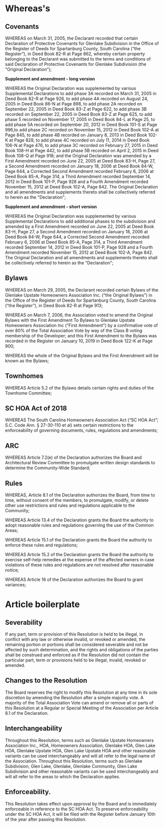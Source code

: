# Whereas's

## Covenants

WHEREAS on March 31, 2005, the Declarant recorded that certain Declaration of Protective Covenants for Glenlake Subdivision in the Office of the Register of Deeds for Spartanburg County, South Carolina (“the Register”), in Deed Book 82-R at Page 862, whereby certain property belonging to the Declarant was submitted to the terms and conditions of said Declaration of Protective Covenants for Glenlake Subdivision (the "Original Declaration");

**Supplement and amendment - long version**

WHEREAS the Original Declaration was supplemented by various Supplemental Declarations to add phase 3A recorded on March 31, 2005 in Deed Book 82-R at Page 926, to add phase 4A recorded on August  24, 2005 in Deed Book 86-N at Page 898, to add phase 2A recorded on September 22, 2005 in Deed Book 83-Z at Page 622, to add phase 3B recorded on September 22, 2005 in Deed Book 83-Z at Page 625, to add phase 5 recorded on November 17, 2005 in Deed Book 84-L at Page 25, to add phase 5A recorded on September 20, 2012 in Deed Book 101-S at Page 996,to add phase 2C recorded on November 15, 2012 in Deed Book 102-A at Page 845, to add phase 4B recorded on January 8, 2013 in Deed Book 102-K at Page 828, to add phase 4C recorded on July 11, 2014 in Deed Book 106-N at Page 476, to add phase 3C recorded on February 27, 2015 in Deed Book 108-H at Page 442, to add phase 5B recorded on April 2, 2015 in Deed Book 108-Q at Page 918; and the Original Declaration was amended by a First Amendment recorded on June 22, 2005 at Deed Book 83-H, Page 27, a Second Amendment recorded on January 18, 2006 at Deed Book 84-W, Page 644, a Corrected Second Amendment recorded February 6, 2006 at Deed Book 85-A, Page 314, a Third Amendment recorded September 14, 2012 in Deed Book 101-P, Page 928 and a Fourth Amendment recorded November 15, 2012 at Deed Book 102-A, Page 842. The Original Declaration and all amendments and supplements thereto shall be collectively referred to herein as the "Declaration";

**Supplement and amendment - short version**

WHEREAS the Original Declaration was supplemented by various Supplemental Declarations to add additional phases to the subdivision and amended by a First Amendment recorded on June 22, 2005 at Deed Book 83-H, Page 27, a Second Amendment recorded on January 18, 2006 at Deed Book 84-W, Page 644, a Corrected Second Amendment recorded February 6, 2006 at Deed Book 85-A, Page 314, a Third Amendment recorded September 14, 2012 in Deed Book 101-P, Page 928 and a Fourth Amendment recorded November 15, 2012 at Deed Book 102-A, Page 842. The Original Declaration and all amendments and supplements thereto shall be collectively referred to herein as the "Declaration";

## Bylaws

WHEREAS on March 29, 2005, the Declarant recorded certain Bylaws of the Glenlake Upstate Homeowners Association Inc. (“the Original Bylaws”) in the Office of the Register of Deeds for Spartanburg County, South Carolina (“the Register”), in Deed Book 82-R at Page 913;

WHEREAS on March 7, 2006, the Association voted to amend the Original Bylaws with the First Amendment To Bylaws to Glenlake Upstate Homeowners Association Inc (“First Amendment”) by a confirmative vote of over 80% of the Total Association Vote by way of the Class B voting membership of the Developer; and this First Amendment to the Bylaws was recorded in the Register on January 10, 2019 in Deed Book 122-K at Page 900;

WHEREAS the whole of the Original Bylaws and the First Amendment will be known as the Bylaws;

## Townhomes

WHEREAS Article 5.2 of the Bylaws details certain rights and duties of the Townhome Committee;

## SC HOA Act of 2018

WHEREAS The South Carolina Homeowners Association Act (“SC HOA Act”; S.C. Code Ann. § 27-30-110 et al) sets certain restrictions to the enforceability of governing documents, rules, regulations and amendments;

## ARC

WHEREAS Article 7.2(e) of the Declaration authorizes the Board and Architectural Review Committee to promulgate written design standards to determine the Community-Wide Standard; 

## Rules

WHEREAS, Article 8.1 of the Declaration authorizes the Board, from time to time, without consent of the members, to promulgate, modify, or delete other use restrictions and rules and regulations applicable to the Community;

WHEREAS Article 13.4 of the Declaration grants the Board the authority to adopt reasonable rules and regulations governing the use of the Common Areas;

WHEREAS Article 15.1 of the Declaration grants the Board the authority to enforce these rules and regulations;

WHEREAS Article 15.2 of the Declaration grants the Board the authority to exercise self-help remedies at the expense of the affected owners in case violations of these rules and regulations are not resolved after reasonable notice;

WHEREAS Article 16 of the Declaration authorizes the Board to grant variances;

# Article boilerplate

## Severability

If any part, term or provision of this Resolution is held to be illegal, in conflict with any law or otherwise invalid, or revoked or amended, the remaining portion or portions shall be considered severable and not be affected by such determination, and the rights and obligations of the parties shall be construed and enforced as if the Resolution did not contain the particular part, term or provisions held to be illegal, invalid, revoked or amended.

## Changes to the Resolution

The Board reserves the right to modify this Resolution at any time in its sole discretion by amending the Resolution after a simple majority vote. A majority of the Total Association Vote can amend or remove all or parts of this Resolution at a Regular or Special Meeting of the Association per Article 8.1 of the Declaration.

## Interchangeability

Throughout this Resolution, terms such as Glenlake Upstate Homeowners Association Inc., HOA, Homeowners Association, Glenlake HOA, Glen Lake HOA, Glenlake Upstate HOA, Glen Lake Upstate HOA and other reasonable variants can be used interchangeably and will all refer to the legal name of the Association. Throughout this Resolution, terms such as Glenlake Subdivision, Glen Lake, Glenlake, Glenlake Community, Glen Lake Subdivision and other reasonable variants can be used interchangeably and will all refer to the areas to which the Declaration applies.

## Enforceability.

This Resolution takes effect upon approval by the Board and is immediately enforceable in reference to the SC HOA Act. To preserve enforceability under the SC HOA Act, it will be filed with the Register before January 10th of the year after passing this Resolution. 
